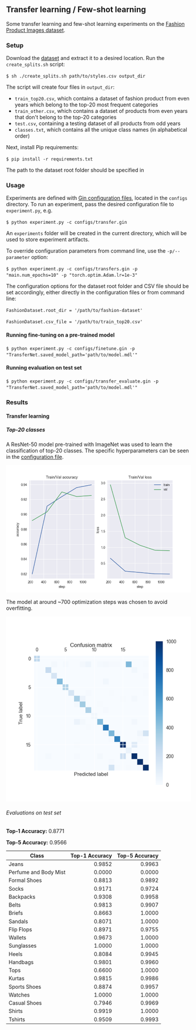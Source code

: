 ## Transfer learning / Few-shot learning

Some transfer learning and few-shot learning experiments on the [Fashion Product Images dataset](https://www.kaggle.com/paramaggarwal/fashion-product-images-dataset/version/1).

### Setup

Download the [dataset](https://www.kaggle.com/paramaggarwal/fashion-product-images-dataset/version/1) and extract it to a desired location. Run the `create_splits.sh` script:

`$ sh ./create_splits.sh path/to/styles.csv output_dir`

The script will create four files in `output_dir`:

 - `train_top20.csv`, which contains a dataset of fashion product from even years which belong to the top-20 most frequent categories
 - `train_other.csv`, which contains a dataset of products from even years that don't belong to the top-20 categories
 - `test.csv`, containing a testing dataset of all products from odd years
 - `classes.txt`, which contains all the unique class names (in alphabetical order)

Next, install Pip requirements:

`$ pip install -r requirements.txt`

The path to the dataset root folder should be specified in

### Usage

Experiments are defined with [Gin configuration files](https://github.com/google/gin-config), located in the `configs` directory. To run an experiment, pass the desired configuration file to `experiment.py`, e.g.

`$ python experiment.py -c configs/transfer.gin`

An `experiments` folder will be created in the current directory, which will be used to store experiment artifacts.

To override configuration parameters from command line, use the `-p/--parameter` option:

`$ python experiment.py -c configs/transfers.gin -p "main.num_epochs=10" -p "torch.optim.Adam.lr=1e-3"`

The configuration options for the dataset root folder and CSV file should be set accordingly, either directly in the configuration files or from command line:

`FashionDataset.root_dir = '/path/to/fashion-dataset'`

`FashionDataset.csv_file = '/path/to/train_top20.csv'`

#### Running fine-tuning on a pre-trained model

`$ python experiment.py -c configs/finetune.gin -p "TransferNet.saved_model_path='path/to/model.mdl'"`

#### Running evaluation on test set

`$ python experiment.py -c configs/transfer_evaluate.gin -p "TransferNet.saved_model_path='path/to/model.mdl'"`

### Results

#### Transfer learning

##### Top-20 classes

A ResNet-50 model pre-trained with ImageNet was used to learn the classification of top-20 classes. The specific hyperparameters can be seen in the [configuration file](/configs/transfer.gin).

![Training progress](/images/train_val_top20.png?raw=true)

The model at around ~700 optimization steps was chosen to avoid overfitting.

![Confusion matrix](/images/cm_top20.png?raw=true)


###### Evaluations on test set
**Top-1 Accuracy:** 0.8771

**Top-5 Accuracy:** 0.9566

| Class        | Top-1 Accuracy | Top-5 Accuracy |
| -------------|---------------:|---------------:|
|Jeans|0.9852|0.9963|
|Perfume and Body Mist|0.0000|0.0000|
|Formal Shoes|0.8813|0.9892|
|Socks|0.9171|0.9724|
|Backpacks|0.9308|0.9958|
|Belts|0.9813|0.9907|
|Briefs|0.8663|1.0000|
|Sandals|0.8071|1.0000|
|Flip Flops|0.8971|0.9755|
|Wallets|0.9673|1.0000|
|Sunglasses|1.0000|1.0000|
|Heels|0.8084|0.9945|
|Handbags|0.9801|0.9960|
|Tops|0.6600|1.0000|
|Kurtas|0.9815|0.9986|
|Sports Shoes|0.8874|0.9957|
|Watches|1.0000|1.0000|
|Casual Shoes|0.7946|0.9969|
|Shirts|0.9919|1.0000|
|Tshirts|0.9509|0.9993|
